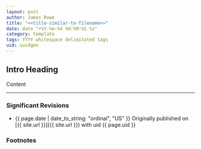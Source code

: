 ```yaml
---
layout: post
author: James Rowe
title: "<<title-similar-to-filename>>"
date: date "+%Y-%m-%d %H:%M:%S %z"
category: template
tags: YYYY whitespace delimitated tags
uid: uuidgen
---
```


## Intro Heading

Content

---


### Significant Revisions

- {{ page.date | date_to_string: "ordinal", "US" }} Originally published on [{{ site.url }}]({{ site.url }}) with uid {{ page.uid }}

### Footnotes
